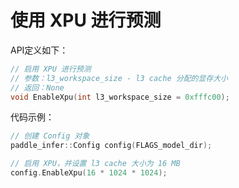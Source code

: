 
# 使用 XPU 进行预测

API定义如下：

```c++
// 启用 XPU 进行预测
// 参数：l3_workspace_size - l3 cache 分配的显存大小
// 返回：None
void EnableXpu(int l3_workspace_size = 0xfffc00);
```

代码示例：

```c++
// 创建 Config 对象
paddle_infer::Config config(FLAGS_model_dir);

// 启用 XPU，并设置 l3 cache 大小为 16 MB
config.EnableXpu(16 * 1024 * 1024);
```
